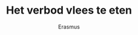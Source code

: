 ---
title: "Het verbod vlees te eten"
author: "Erasmus"
isbn: "9061005930"
isbn13: ""
rating: "4"
publisher: "Ad. Donker - Rotterdam"
pages: "80"
publishYear: "2006"
read: ""
goodreads_id: "16090190"
language: "nl"
---